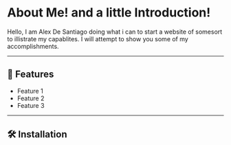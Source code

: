# About Me! and a little Introduction!
Hello, I am Alex De Santiago doing what i can to start a website of somesort to illistrate my capablites.
I will attempt to show you some of my accomplishments.

---

## 🚀 Features
- Feature 1
- Feature 2
- Feature 3

---

## 🛠️ Installation

